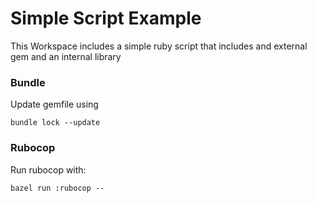 # Simple Script Example

This Workspace includes a simple ruby script that includes and external gem and an internal library


### Bundle

Update gemfile using

```
bundle lock --update
```

### Rubocop
Run rubocop with:

```
bazel run :rubocop -- 
```